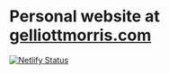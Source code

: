 # Personal website at [gelliottmorris.com](gelliottmorris.com)

[![Netlify Status](https://api.netlify.com/api/v1/badges/4dfc82d8-714a-4b86-b5c4-2378347e2779/deploy-status)](https://app.netlify.com/sites/gelliottmorris/deploys)

